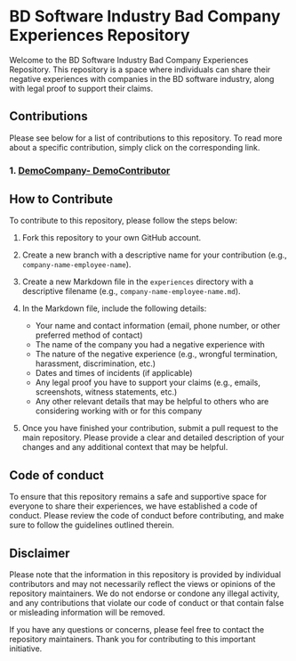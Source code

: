 # BD Software Industry Bad Company Experiences Repository
Welcome to the BD Software Industry Bad Company Experiences Repository. This repository is a space where individuals can share their negative experiences with companies in the BD software industry, along with legal proof to support their claims.

## Contributions

Please see below for a list of contributions to this repository. To read more about a specific contribution, simply click on the corresponding link.


### 1. [DemoCompany- DemoContributor](experiences/demoCompanyName-demoContributorName.md)

## How to Contribute

To contribute to this repository, please follow the steps below:

1. Fork this repository to your own GitHub account.
2. Create a new branch with a descriptive name for your contribution (e.g., `company-name-employee-name`).
3. Create a new Markdown file in the `experiences` directory with a descriptive filename (e.g., `company-name-employee-name.md`).
4. In the Markdown file, include the following details:

   - Your name and contact information (email, phone number, or other preferred method of contact)
   - The name of the company you had a negative experience with
   - The nature of the negative experience (e.g., wrongful termination, harassment, discrimination, etc.)
   - Dates and times of incidents (if applicable)
   - Any legal proof you have to support your claims (e.g., emails, screenshots, witness statements, etc.)
   - Any other relevant details that may be helpful to others who are considering working with or for this company

5. Once you have finished your contribution, submit a pull request to the main repository. Please provide a clear and detailed description of your changes and any additional context that may be helpful.


## Code of conduct
To ensure that this repository remains a safe and supportive space for everyone to share their experiences, we have established a code of conduct. Please review the code of conduct before contributing, and make sure to follow the guidelines outlined therein.

## Disclaimer
Please note that the information in this repository is provided by individual contributors and may not necessarily reflect the views or opinions of the repository maintainers. We do not endorse or condone any illegal activity, and any contributions that violate our code of conduct or that contain false or misleading information will be removed.

If you have any questions or concerns, please feel free to contact the repository maintainers. Thank you for contributing to this important initiative.

